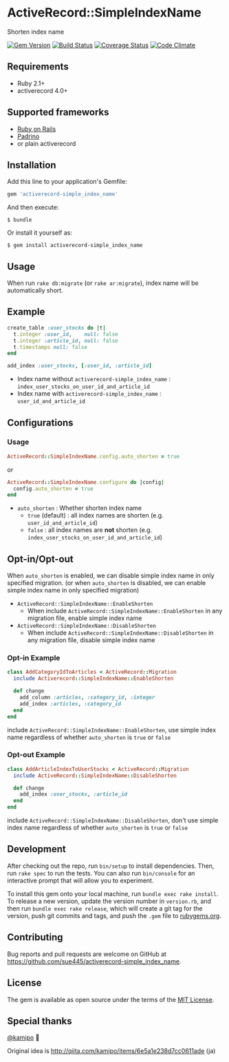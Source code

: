 # ActiveRecord::SimpleIndexName

Shorten index name

[![Gem Version](https://badge.fury.io/rb/activerecord-simple_index_name.svg)](https://badge.fury.io/rb/activerecord-simple_index_name)
[![Build Status](https://travis-ci.org/sue445/activerecord-simple_index_name.svg?branch=master)](https://travis-ci.org/sue445/activerecord-simple_index_name)
[![Coverage Status](https://coveralls.io/repos/sue445/activerecord-simple_index_name/badge.svg?branch=master&service=github)](https://coveralls.io/github/sue445/activerecord-simple_index_name?branch=master)
[![Code Climate](https://codeclimate.com/github/sue445/activerecord-simple_index_name/badges/gpa.svg)](https://codeclimate.com/github/sue445/activerecord-simple_index_name)

## Requirements
* Ruby 2.1+
* activerecord 4.0+

## Supported frameworks
* [Ruby on Rails](https://github.com/rails/rails)
* [Padrino](https://github.com/padrino/padrino-framework)
* or plain activerecord

## Installation

Add this line to your application's Gemfile:

```ruby
gem 'activerecord-simple_index_name'
```

And then execute:

    $ bundle

Or install it yourself as:

    $ gem install activerecord-simple_index_name

## Usage

When run `rake db:migrate` (or `rake ar:migrate`), index name will be automatically short.

## Example
```ruby
create_table :user_stocks do |t|
  t.integer :user_id,    null: false
  t.integer :article_id, null: false
  t.timestamps null: false
end

add_index :user_stocks, [:user_id, :article_id]
```

* Index name without `activerecord-simple_index_name` : `index_user_stocks_on_user_id_and_article_id`
* Index name with `activerecord-simple_index_name` : `user_id_and_article_id`

## Configurations
### Usage

```ruby
ActiveRecord::SimpleIndexName.config.auto_shorten = true
```

or

```ruby
ActiveRecord::SimpleIndexName.configure do |config|
  config.auto_shorten = true
end
```

* `auto_shorten` : Whether shorten index name
  * `true` (default) : all index names are shorten (e.g. `user_id_and_article_id`)
  * `false` : all index names are **not** shorten (e.g. `index_user_stocks_on_user_id_and_article_id`)


## Opt-in/Opt-out
When `auto_shorten` is enabled, we can disable simple index name in only specified migration.
(or when `auto_shorten` is disabled, we can enable simple index name in only specified migration)

* `ActiveRecord::SimpleIndexName::EnableShorten`
  * When include `ActiveRecord::SimpleIndexName::EnableShorten` in any migration file, enable simple index name
* `ActiveRecord::SimpleIndexName::DisableShorten`
  * When include `ActiveRecord::SimpleIndexName::DisableShorten` in any migration file, disable simple index name

### Opt-in Example
```ruby
class AddCategoryIdToArticles < ActiveRecord::Migration
  include Activerecord::SimpleIndexName::EnableShorten

  def change
    add_column :articles, :category_id, :integer
    add_index :articles, :category_id
  end
end
```

include `ActiveRecord::SimpleIndexName::EnableShorten`, use simple index name regardless of whether `auto_shorten` is `true` or `false`

### Opt-out Example
```ruby
class AddArticleIndexToUserStocks < ActiveRecord::Migration
  include ActiveRecord::SimpleIndexName::DisableShorten

  def change
    add_index :user_stocks, :article_id
  end
end
```

include `ActiveRecord::SimpleIndexName::DisableShorten`, don't use simple index name regardless of whether `auto_shorten` is `true` or `false`

## Development

After checking out the repo, run `bin/setup` to install dependencies. Then, run `rake spec` to run the tests. You can also run `bin/console` for an interactive prompt that will allow you to experiment.

To install this gem onto your local machine, run `bundle exec rake install`. To release a new version, update the version number in `version.rb`, and then run `bundle exec rake release`, which will create a git tag for the version, push git commits and tags, and push the `.gem` file to [rubygems.org](https://rubygems.org).

## Contributing

Bug reports and pull requests are welcome on GitHub at https://github.com/sue445/activerecord-simple_index_name.


## License

The gem is available as open source under the terms of the [MIT License](http://opensource.org/licenses/MIT).

## Special thanks
[@kamipo](https://github.com/kamipo) :bow:

Original idea is http://qiita.com/kamipo/items/6e5a1e238d7cc0611ade (ja)
